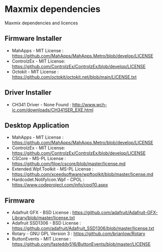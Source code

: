 # Maxmix dependencies

Maxmix dependencies and licences

## Firmware Installer

* MahApps - MIT License : https://github.com/MahApps/MahApps.Metro/blob/develop/LICENSE
* ControlzEx - MIT License: https://github.com/ControlzEx/ControlzEx/blob/develop/LICENSE
* Octokit - MIT License : https://github.com/octokit/octokit.net/blob/main/LICENSE.txt

## Driver Installer

* CH341 Driver - None Found : http://www.wch-ic.com/downloads/CH341SER_EXE.html

## Desktop Application

* MahApps - MIT License : https://github.com/MahApps/MahApps.Metro/blob/develop/LICENSE
* ControlzEx - MIT License: https://github.com/ControlzEx/ControlzEx/blob/develop/LICENSE
* CSCore - MS-PL License : https://github.com/filoe/cscore/blob/master/license.md
* Extended.Wpf.Toolkit - MS-PL License : https://github.com/xceedsoftware/wpftoolkit/blob/master/license.md
* Hardcodet.NotifyIcon.Wpf - CPOL : https://www.codeproject.com/info/cpol10.aspx
  
## Firmware

* Adafruit GFX  - BSD License : https://github.com/adafruit/Adafruit-GFX-Library/blob/master/license.txt
* Adafruit SSD1306 - BSD License : https://github.com/adafruit/Adafruit_SSD1306/blob/master/license.txt
* Rotary - GNU GPL Version 3 : https://github.com/brianlow/Rotary
* ButtonEvents - MIT License : https://github.com/fasteddy516/ButtonEvents/blob/master/LICENSE

